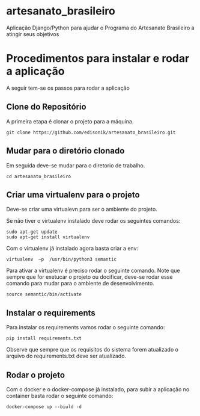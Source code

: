 # artesanato_brasileiro
Aplicação Django/Python para ajudar o Programa do Artesanato Brasileiro a atingir seus objetivos


# Procedimentos para instalar e rodar a aplicação

A seguir tem-se os passos para rodar a aplicação

## Clone do Repositório

A primeira etapa é clonar o projeto para a máquina.

```
git clone https://github.com/edisonik/artesanato_brasileiro.git
```

## Mudar para o diretório clonado

Em seguida deve-se mudar para o diretorio de trabalho.

```
cd artesanato_brasileiro
```

## Criar uma virtualenv para o projeto

Deve-se criar uma virtualevn para ser o ambiente do projeto.

Se não tiver o virtualenv instalado deve rodar os seguintes comandos:

```
sudo apt-get update
sudo apt-get install virtualenv
```

Com o virtualenv já instalado agora basta criar a env:

```
virtualenv  –p  /usr/bin/python3 semantic
```

Para ativar a virtualenv é preciso rodar o seguinte comando. Note que sempre que for exetucar o projeto ou docificar, deve-se rodar esse comando para mudar para o ambiente de desenvolvimento.

```
source semantic/bin/activate
```

## Instalar o requirements

Para instalar os requirements vamos rodar o seguinte comando:

```
pip install requirements.txt
```

Observe que sempre que os requisitos do sistema forem atualizado o arquivo do requirements.txt deve ser atualizado.

## Rodar o projeto

Com o docker e o docker-compose já instalado, para subir a aplicação no container basta rodar o seguinte comando:

```
docker-compose up --biuld -d
```